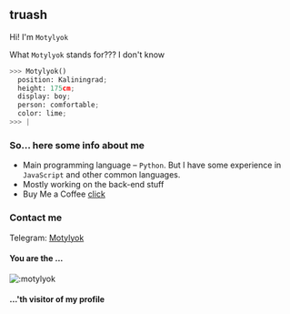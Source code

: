 <!-- markdownlint-disable-next-line MD041 MD042 -->
## [&#x200B;](#)truash

Hi! I'm `Motylyok`

What `Motylyok` stands for??? I don't know

```python
>>> Motylyok()
  position: Kaliningrad; 
  height: 175cm; 
  display: boy;
  person: comfortable;
  color: lime;
>>> |
```

<!-- markdownlint-disable-next-line MD042 -->
### [&#x200B;](#)So... here some info about me

* Main programming language – `Python`. But I have some experience in `JavaScript` and other common languages.
* Mostly working on the back-end stuff
* Buy Me a Coffee [click](https://www.buymeacoffee.com/motylyok)
  
<!-- markdownlint-disable-next-line MD042 -->
### [&#x200B;](#)Contact me

Telegram: [Motylyok](https://t.me/Motylyokk)

<!-- markdownlint-disable-next-line MD026 MD042 -->
#### [&#x200B;](#)You are the ...

![:motylyok](https://count.getloli.com/get/@motylyok?theme=rule34)
<!-- markdownlint-disable-next-line MD042 -->
#### [&#x200B;](#)...'th visitor of my profile



